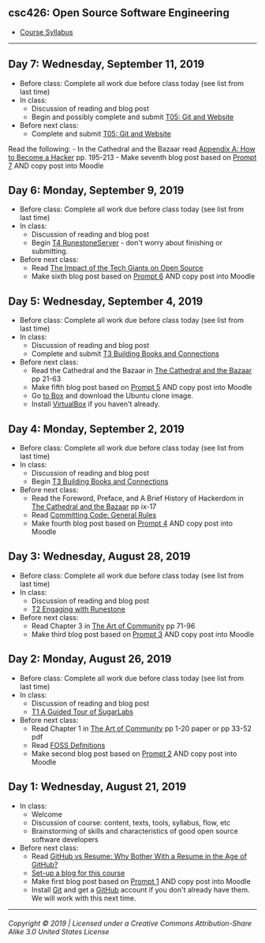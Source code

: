 ## csc426: Open Source Software Engineering

  - [Course Syllabus](https://docs.google.com/document/d/15Uqga7DFF03-QDr563fmYmwAg5uetfVS9pqBxgL7kI0/edit?usp=sharing)

---
## Day 7: Wednesday, September 11, 2019
  - Before class: Complete all work due before class today (see list from last time)
  - In class:
    - Discussion of reading and blog post
    - Begin and possibly complete and submit [T05: Git and Website](https://docs.google.com/document/d/1JtjsJFx5sdZuOcHqv5hnr16aFdytJ3hYqQX2LT_cdhQ/edit?usp=sharing)
  - Before next class:
    - Complete and submit [T05: Git and Website](https://docs.google.com/document/d/1JtjsJFx5sdZuOcHqv5hnr16aFdytJ3hYqQX2LT_cdhQ/edit?usp=sharing)

  Read the following:
    - In the Cathedral and the Bazaar read [Appendix A: How to Become a
      Hacker](https://monoskop.org/images/e/e0/Raymond_Eric_S_The_Cathedral_and_the_Bazaar_rev_ed.pdf) pp. 195-213
    - Make seventh blog post based on [Prompt 7](blog7.md) AND copy post into Moodle

## Day 6: Monday, September 9, 2019
  - Before class: Complete all work due before class today (see list from last time)
  - In class:
    - Discussion of reading and blog post
    - Begin [T4 RunestoneServer](https://docs.google.com/document/d/1Mzz-fA3lmM4vrfYIYo0Ou9v_oAdrJJ2hR4WihqtG21g/edit?usp=sharing) - don't worry about finishing or submitting.
  - Before next class:
    - Read [The Impact of the Tech Giants on Open Source](https://www.forbes.com/sites/adrianbridgwater/2019/09/07/the-impact-of-the-tech-giants-on-open-source/#357c25cdd277)
    - Make sixth blog post based on [Prompt 6](blog6.md) AND copy post into Moodle

## Day 5: Wednesday, September 4, 2019
  - Before class: Complete all work due before class today (see list from last time)
  - In class:
    - Discussion of reading and blog post
    - Complete and submit [T3 Building Books and Connections](https://docs.google.com/document/d/10DTvknm1bMfjYvIvApjFvWlTsPxK9X-lkuSmrB_XxlM/edit?usp=sharing)
  - Before next class:
    - Read the Cathedral and the Bazaar in [The Cathedral and the Bazaar](https://monoskop.org/images/e/e0/Raymond_Eric_S_The_Cathedral_and_the_Bazaar_rev_ed.pdf) pp 21-63
    - Make fifth blog post based on [Prompt 5](blog5.md) AND copy post into Moodle
    - Go [to Box](https://berea.app.box.com/folder/86378311517) and download the Ubuntu clone image.
    - Install [VirtualBox](https://www.virtualbox.org) if you haven't already.

## Day 4: Monday, September 2, 2019
  - Before class: Complete all work due before class today (see list from last time)
  - In class:
    - Discussion of reading and blog post
    - Begin [T3 Building Books and Connections](https://docs.google.com/document/d/10DTvknm1bMfjYvIvApjFvWlTsPxK9X-lkuSmrB_XxlM/edit?usp=sharing)
  - Before next class:
    - Read the Foreword, Preface, and A Brief History of Hackerdom in [The Cathedral and the Bazaar](https://monoskop.org/images/e/e0/Raymond_Eric_S_The_Cathedral_and_the_Bazaar_rev_ed.pdf) pp ix-17
    - Read [Committing Code: General Rules](https://gist.github.com/digitaljhelms/3761873)
    - Make fourth blog post based on [Prompt 4](blog4.md) AND copy post into Moodle

## Day 3: Wednesday, August 28, 2019
  - Before class: Complete all work due before class today (see list from last time)
  - In class:
    - Discussion of reading and blog post
    - [T2 Engaging with Runestone](https://docs.google.com/document/d/1BUVDwjYnbYlpV6rVykNbPZq-mcIeY925Ees5I2lkERI/edit?usp=sharing)
  - Before next class:
    - Read Chapter 3 in [The Art of Community](https://drive.google.com/file/d/1EI6YcKlTdzojLD4RdVjYVlmFRTNzzge0/view?usp=sharing) pp 71-96
    - Make third blog post based on [Prompt 3](blog3.md) AND copy post into Moodle

## Day 2: Monday, August 26, 2019
  - Before class: Complete all work due before class today (see list from last time)
  - In class:
    - Discussion of reading and blog post
    - [T1 A Guided Tour of SugarLabs](https://docs.google.com/document/d/1_44kltGLVCObjc1eB1TQFmInclvwpckscYFWs1OcUqo/edit?usp=sharing)
  - Before next class:
    - Read Chapter 1 in [The Art of Community](https://drive.google.com/file/d/1EI6YcKlTdzojLD4RdVjYVlmFRTNzzge0/view?usp=sharing) pp 1-20 paper or pp 33-52 pdf
    - Read [FOSS Definitions](https://docs.google.com/document/d/1yNo951BpIq1Kmyk8BTLN95qXJknrqkXaESGrYebyx-w/edit?usp=sharing)
    - Make second blog post based on [Prompt 2](blog2.md) AND copy post into Moodle

## Day 1: Wednesday, August 21, 2019
  - In class:
    - Welcome
    - Discussion of course: content, texts, tools, syllabus, flow, etc
    - Brainstorming of skills and characteristics of good open source software developers
  - Before next class:
    - Read [GitHub vs Resume: Why Bother With a Resume in the Age of GitHub?](https://blog.kickresume.com/2017/09/11/github-vs-resume/)
    - [Set-up a blog for this course](blog.md)
    - Make first blog post based on [Prompt 1](blog1.md) AND copy post into Moodle
    - Install [Git](https://git-scm.com/download/) and get a [GitHub](https://github.com/) account if you don't already have them. We will work with this next time.



---
###### Copyright © 2019 | Licensed under a Creative Commons Attribution-Share Alike 3.0 United States License
